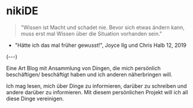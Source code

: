 
# nikiDE

>"Wissen ist Macht und schadet nie. Bevor sich etwas ändern kann,
muss erst mal Wissen über die Situation vorhanden sein."

- "Hätte ich das mal früher gewusst!", Joyce Ilg und Chris Halb 12, 2019

(---)

Eine Art Blog mit Ansammlung von Dingen, die mich persönlich beschäftigen/ beschäftigt haben und ich anderen näherbringen will.

Ich mag lesen, mich über Dinge zu informieren, darüber zu schreiben und andere darüber zu informieren. Mit diesem persönlichen Projekt will ich all diese Dinge vereinigen.
